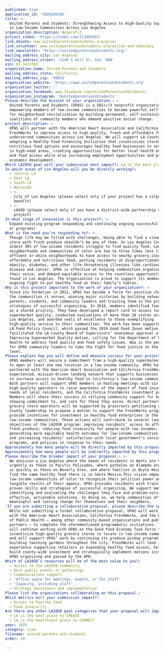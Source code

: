```yaml
---
published: true
application_id: '5026106186'
title: >-
  United Parents and Students: Strengthening Access to High-Quality Supermarkets
  in Low-Income Communities Across Los Angeles
organization_description: Nonprofit
project_video: 'https://vimeo.com/313460263'
link_donate: www.unitedparentsandstudents.org/give/
link_volunteer: www.unitedparentsandstudents.org/action-and-advocacy
link_newsletter: 'https://unitedparentsandstudents.org/'
mailing_address_city: Los Angeles
mailing_address_street: '1149 S Hill St, Ste  600'
ein: 81-3413763
organization_name: United Parents and Students
mailing_address_state: California
mailing_address_zip: '90015'
organization_website: 'https://www.unitedparentsandstudents.org'
organization_twitter: ''
organization_facebook: www.facebook.com/UnitedParentsandStudents/
organization_instagram: '@unitedparentsandstudents'
Please describe the mission of your organization.: >
  United Parents and Students (UPAS) is a 501(c)3 nonprofit organization
  empowering members of low-income communities to become powerful self-advocates
  for neighborhood revitalization by building permanent, self-sustaining
  coalitions of community members who demand positive social change.
project_description: >
  UPAS will partner with the American Heart Association and California
  FreshWorks to improve access to high-quality, fresh and affordable foods in
  underserved communities across Los Angeles. We will support LA County in
  adopting a Healthy Food Financing Initiative that incentivizes stores to offer
  nutritious food options and encourages healthy food businesses to set up shop
  in high-need areas, creating opportunities for better local health outcomes
  and food access while also increasing employment opportunities and promoting
  economic development.
Which LA2050 goal will your submission most impact?: LA is the best place to LIVE
In which areas of Los Angeles will you be directly working?:
  - Central LA
  - East LA
  - South LA
  - Westside
  - >-
    City of Los Angeles (please select only if your project has a citywide
    benefit)
  - >-
    LAUSD (please select only if you have a district-wide partnership or
    project)
In what stage of innovation is this project?: >-
  Expand existing program (expanding and continuing ongoing successful projects
  or programs)
What is the need you’re responding to?: >-
  Though life may be filled with challenges, being able to find a clean grocery
  store with fresh produce shouldn’t be one of them. In Los Angeles County,
  almost 30% of low-income residents struggle to find quality food. Low-income
  neighborhoods and communities of color are two to three times less likely than
  affluent or white neighborhoods to have access to nearby grocery stores with
  affordable and nutritious food, putting residents at disproportionate risk for
  obesity, diabetes, and other life-threatening illnesses like cardiovascular
  disease and cancer. UPAS is effective at helping communities organize, find
  their voice, and demand equitable access to the countless opportunities to be
  found in Los Angeles. The organization is proud to support its members’
  ongoing fight to put healthy food on their family’s tables.
Why is this project important to the work of your organization?: >-
  Since its formation in 2011, UPAS has become a force for positive change in
  the communities it serves, winning major victories by building networks of
  parents, students, and community leaders and training them in the proven
  strategies of successful organizing. In 2018, members identified food justice
  as a shared priority. They have developed a report card to assess local
  supermarket quality, conducted evaluations of more than 20 stores across South
  Los Angeles, and awarded seals of excellence to those exemplifying
  high-quality service to their communities. The work has been supported by the
  LA Food Policy Council, which passed the 2019 Good Food Zones motion, and
  facilitated the LA County Board of Supervisors’ unanimous approval of the
  Improving Supermarket Quality motion, calling for the Department of Public
  Health to address food quality and food safety issues. Now is the perfect time
  for UPAS community leaders to take the fight for food justice to the next
  level.
Please explain how you will define and measure success for your project.: >-
  UPAS members will secure a commitment from a high-quality supermarket operator
  to open at least one new location in a low-income community. UPAS has
  partnered with the American Heart Association and California FreshWorks, an
  experienced, mission-driven lending network that supports businesses working
  to increase access to healthy food in California’s low-income communities.
  Both partners will support UPAS members in hosting meetings with six
  high-quality operators to raise awareness of the impact of food injustice, the
  needs of local residents, and the California FreshWorks investment program.
  Members will share their success in rallying community support for businesses
  showing commitment to, and care for those they serve. Direct partnership with
  grocery store operators will be supported by grassroots petitioning of LA
  County leadership to propose a motion to support the FreshWorks program and
  provide incentives for investment in healthy food enterprises in the city’s
  low-income communities. These actions will contribute to several long-term
  objectives of the LA2050 program: improving residents’ access to affordable,
  fresh produce; reducing food insecurity for people with low incomes;
  generating more equitable health outcomes for low-income communities of color;
  and increasing residents’ satisfaction with local government’s services,
  programs, and policies in response to their needs. 
Approximately how many people will be directly impacted by this proposal?: '1000'
Approximately how many people will be indirectly impacted by this proposal?: '125500'
Please describe the broader impact of your proposal.: >-
  We envision a Los Angeles where the needs of residents in Watts are met as
  urgently as those in Pacific Palisades, where potholes on Alameda are filled
  as quickly as those on Beverly Glen, and where families in Boyle Heights can
  find the same healthy food there is in Santa Monica.This vision empowers
  low-income communities of color to recognize their political power and the
  tangible results of their agency. UPAS provides residents with training in the
  proven skills and strategies of successful organizing. We support members in
  identifying and evaluating the challenges they face and problem-solving
  effective, actionable solutions. In doing so, we help communities affect
  meaningful and lasting change for themselves and their neighbors. 
'If you are submitting a collaborative proposal, please describe the specific role of partner organizations in the project.': >-
  While not submitting a formal collaborative proposal, UPAS will work closely
  with the American Heart Association, California FreshWorks, and the Department
  of Public Health — among other community-based organizations and public school
  partners — to complete the aforementioned programmatic initiatives. The AHA
  will continue working with UPAS on the Good Food Economy Task Force to
  incentivize high-quality grocery stores to locate in low-income communities;
  and will support UPAS’ work by continuing its produce pickup program and
  building teaching gardens throughout the city. FreshWorks will lend its
  experience supporting retailers in expanding healthy food access, helping UPAS
  build county-wide investment and strategically implement motions initiated by
  UPAS organizing and passed by the DPH.
Which of LA2050’s resources will be of the most value to you?:
  - Access to the LA2050 community
  - Host public events or gatherings
  - Communications support
  - 'Office space for meetings, events, or for staff'
  - 'Capacity, including staff'
  - Strategy assistance and implementation
Please list the organizations collaborating on this proposal.: ''
Which metrics will your submission impact?:
  - Access to healthy food
  - Food insecurity
Are there any other LA2050 goal categories that your proposal will impact?:
  - LA is the best place to CREATE
  - LA is the healthiest place to CONNECT
year: 2020
category: live
filename: united-parents-and-students
order: 59

---
```

